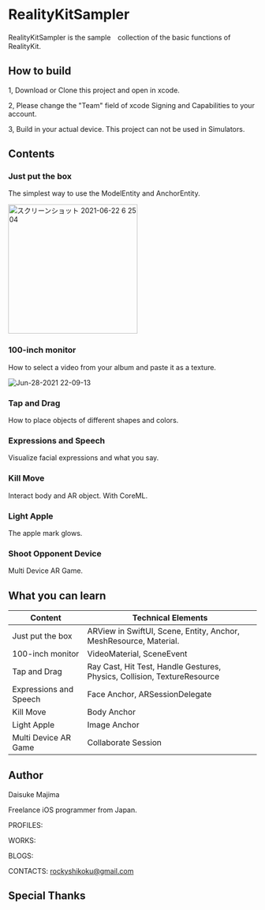 # RealityKitSampler

RealityKitSampler is the sample　collection of the basic functions of RealityKit.

## How to build
1, Download or Clone this project and open in xcode.

2, Please change the "Team" field of xcode Signing and Capabilities to your account.

3, Build in your actual device. This project can not be used in Simulators.

## Contents

### Just put the box
The simplest way to use the ModelEntity and AnchorEntity.

<img width="262" alt="スクリーンショット 2021-06-22 6 25 04" src="https://user-images.githubusercontent.com/23278992/122830079-cc028c80-d322-11eb-87a3-8aa4803860a4.png">

### 100-inch monitor
How to select a video from your album and paste it as a texture.

![Jun-28-2021 22-09-13](https://user-images.githubusercontent.com/23278992/123641992-c8f52800-d85d-11eb-918a-4619071a54c9.gif)

### Tap and Drag

How to place objects of different shapes and colors.

### Expressions and Speech

Visualize facial expressions and what you say.

### Kill Move

Interact body and AR object. With CoreML.

### Light Apple 

The apple mark glows.

### Shoot Opponent Device

Multi Device AR Game.


## What you can learn

| Content | Technical Elements |
| ------------- | ------------- |
| Just put the box  | ARView in SwiftUI, Scene, Entity, Anchor, MeshResource, Material.  |
| 100-inch monitor  | VideoMaterial, SceneEvent  |
| Tap and Drag | Ray Cast, Hit Test, Handle Gestures, Physics, Collision, TextureResource |
| Expressions and Speech | Face Anchor, ARSessionDelegate|
| Kill Move | Body Anchor |
| Light Apple | Image Anchor |
| Multi Device AR Game | Collaborate Session |

## Author

Daisuke Majima

Freelance iOS programmer from Japan.

PROFILES:

WORKS:

BLOGS:

CONTACTS: rockyshikoku@gmail.com

## Special Thanks
